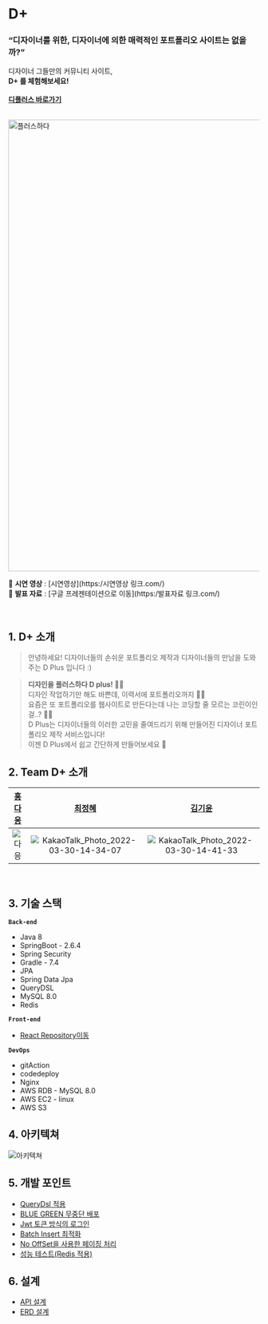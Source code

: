 
# D+ 

### **“디자이너를 위한, 디자이너에 의한 매력적인 포트폴리오 사이트는 없을까?”**

디자이너 그들만의 커뮤니티 사이트, <br>
**D+ 를 체험해보세요!<br><br/>
[디플러스 바로가기](https:/링크.com/)**<br>

<br>
<img width="905" alt="플러스하다" src="https://user-images.githubusercontent.com/79740505/161507027-ac3024b5-44cb-48e2-a1b8-f2f609336e97.png">

📌 **시연 영상** : [시연영상](https:/시연영상 링크.com/) <br>
📌 **발표 자료** : [구글 프레젠테이션으로 이동](https:/발표자료 링크.com/)

<br>

## 1. D+ 소개<br/>
> 안녕하세요! 디자이너들의 손쉬운 포트폴리오 제작과 디자이너들의 만남을 도와주는 D Plus 입니다 :)<br/>

> **디자인을 플러스하다 D plus! 👩‍🎨**<br/>
디자인 작업하기만 해도 바쁜데, 이력서에 포트폴리오까지 🤦‍♀️ <br/>
요즘은 또 포트폴리오를 웹사이트로 만든다는데 나는 코딩할 줄 모르는 코린이인걸..? 😮‍💨<br/>
D Plus는 디자이너들의 이러한 고민을 줄여드리기 위해 만들어진 디자이너 포트폴리오 제작 서비스입니다!<br/>
이젠 D Plus에서 쉽고 간단하게 만들어보세요 🥳<br/>
>

## 2. Team D+ 소개
|  [홍다응](https://github.com/Allaccpet12)  |  [최정혜](https://github.com/RobiiinChoi)  |  [김기윤](https://github.com/keeeeeey) | 
| :----------: |  :--------:  |  :---------: | 
| ![다응](https://user-images.githubusercontent.com/79740505/161508788-489b64ff-2b87-4ab1-b1a4-ce8d34fb18e3.png)| ![KakaoTalk_Photo_2022-03-30-14-34-07](https://user-images.githubusercontent.com/79740505/161509052-e061d894-e441-4f5d-8987-2a8c82eea643.png) | ![KakaoTalk_Photo_2022-03-30-14-41-33](https://user-images.githubusercontent.com/79740505/161509182-6a56457f-b0e6-45f0-b40e-d95cbf48619c.png)

<br>

## 3. 기술 스택
**`Back-end`**
- Java 8 
- SpringBoot - 2.6.4
- Spring Security
- Gradle - 7.4
- JPA
- Spring Data Jpa
- QueryDSL
- MySQL 8.0
- Redis

**`Front-end`**
- [React Repository이동](https://github.com/https-github-com-Allaccept12/D_Team_Front)

**`DevOps`**
- gitAction 
- codedeploy
- Nginx
- AWS RDB - MySQL 8.0
- AWS EC2 - linux
- AWS S3

## 4. 아키텍쳐
![아키텍쳐](https://user-images.githubusercontent.com/79740505/162552102-8acc3bd7-da7b-4690-84f1-0f48f700d3a4.PNG)

## 5. 개발 포인트
- [QueryDsl 적용](https://github.com/https-github-com-Allaccept12/D-Back/wiki/QueryDsl-%EC%A0%81%EC%9A%A9)
- [BLUE GREEN 무중단 배포](https://github.com/https-github-com-Allaccept12/D-Back/wiki/BLUE-GREEN-%EB%AC%B4%EC%A4%91%EB%8B%A8-%EB%B0%B0%ED%8F%AC)
- [Jwt 토큰 방식의 로그인](https://github.com/https-github-com-Allaccept12/D-Back/wiki/Jwt-%ED%86%A0%ED%81%B0-%EB%B0%A9%EC%8B%9D%EC%9D%98-%EB%A1%9C%EA%B7%B8%EC%9D%B8)
- [Batch Insert 최적화](https://github.com/https-github-com-Allaccept12/D-Back/wiki/Batch-Insert-%EC%B5%9C%EC%A0%81%ED%99%94)
- [No OffSet을 사용한 페이징 처리](https://github.com/https-github-com-Allaccept12/D-Back/wiki/No-OffSet%EC%9D%84-%EC%82%AC%EC%9A%A9%ED%95%9C-%ED%8E%98%EC%9D%B4%EC%A7%95-%EC%B2%98%EB%A6%AC)
- [성능 테스트(Redis 적용)](https://github.com/https-github-com-Allaccept12/D-Back/wiki/%EC%84%B1%EB%8A%A5-%ED%85%8C%EC%8A%A4%ED%8A%B8(Redis-%EC%A0%81%EC%9A%A9))

## 6. 설계
- [API 설계](https://www.notion.so/robinchoi11/API-d7d777c8aed8498b809fc0b5fe94d845)
- [ERD 설계](https://github.com/https-github-com-Allaccept12/D-Back/wiki/ERD)









